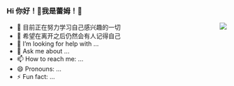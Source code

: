 ### Hi 你好！👋我是蕾姆！💖
<img align="right" src="https://github-readme-stats.vercel.app/api?username=leimu998&show_icons=true&hide_border=true&icon_color=586069&title_color=FFA500">

- 📖 目前正在努力学习自己感兴趣的一切 
- 🎈 希望在离开之后仍然会有人记得自己
- 🤔 I’m looking for help with ...
- 💬 Ask me about ...
- 📫 How to reach me: ...
- 😄 Pronouns: ...
- ⚡ Fun fact: ...
